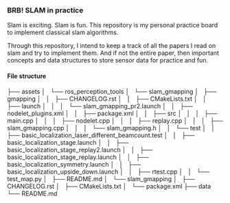 ### BRB! SLAM in practice 

Slam is exciting. Slam is fun. This repository is my personal practice board to implement classical slam algorithms.

Through this repository, I intend to keep a track of all the papers I read on slam and try to implement them. And if not the entire paper, then important concepts and data structures to store sensor data for practice and fun. 

#### File structure 

├── assets
│   └── ros_perception_tools
│       └── slam_gmapping
│           ├── gmapping
│           │   ├── CHANGELOG.rst
│           │   ├── CMakeLists.txt
│           │   ├── launch
│           │   │   └── slam_gmapping_pr2.launch
│           │   ├── nodelet_plugins.xml
│           │   ├── package.xml
│           │   ├── src
│           │   │   ├── main.cpp
│           │   │   ├── nodelet.cpp
│           │   │   ├── replay.cpp
│           │   │   ├── slam_gmapping.cpp
│           │   │   └── slam_gmapping.h
│           │   └── test
│           │       ├── basic_localization_laser_different_beamcount.test
│           │       ├── basic_localization_stage.launch
│           │       ├── basic_localization_stage_replay2.launch
│           │       ├── basic_localization_stage_replay.launch
│           │       ├── basic_localization_symmetry.launch
│           │       ├── basic_localization_upside_down.launch
│           │       ├── rtest.cpp
│           │       └── test_map.py
│           ├── README.md
│           └── slam_gmapping
│               ├── CHANGELOG.rst
│               ├── CMakeLists.txt
│               └── package.xml
├── data
└── README.md


